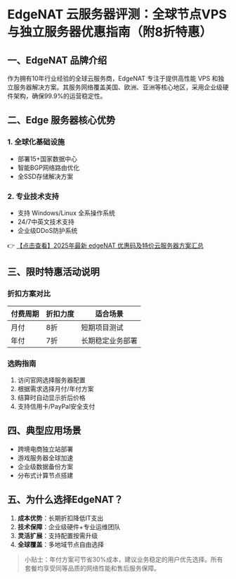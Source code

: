 # EdgeNAT 云服务器评测：全球节点VPS与独立服务器优惠指南（附8折特惠）

## 一、EdgeNAT 品牌介绍
作为拥有10年行业经验的全球云服务商，EdgeNAT 专注于提供高性能 VPS 和独立服务器解决方案。其服务网络覆盖美国、欧洲、亚洲等核心地区，采用企业级硬件架构，确保99.9%的运营稳定性。

## 二、Edge 服务器核心优势
### 1. 全球化基础设施
- 部署15+国家数据中心
- 智能BGP网络路由优化
- 全SSD存储解决方案

### 2. 专业技术支持
- 支持 Windows/Linux 全系操作系统
- 24/7中英文技术支持
- 企业级DDoS防护系统

👉 [【点击查看】2025年最新 edgeNAT 优惠码及特价云服务器方案汇总](https://bit.ly/edgenat)

## 三、限时特惠活动说明
### 折扣方案对比
| 付费周期 | 折扣力度 | 适合场景         |
|----------|----------|------------------|
| 月付     | 8折      | 短期项目测试     |
| 年付     | 7折      | 长期稳定业务部署 |

### 选购指南
1. 访问官网选择服务器配置
2. 根据需求选择月付/年付方案
3. 结算时自动显示折后价格
4. 支持信用卡/PayPal安全支付

## 四、典型应用场景
- 跨境电商独立站部署
- 游戏服务器全球加速
- 企业级数据备份方案
- 分布式计算节点搭建

## 五、为什么选择EdgeNAT？
1. **成本优势**：长期折扣降低IT支出
2. **技术保障**：企业级硬件+专业运维团队
3. **灵活扩展**：支持配置按需升级
4. **全球覆盖**：多地域节点自由选择

> 小贴士：年付方案可节省30%成本，建议业务稳定的用户优先选择。所有套餐均享受同等品质的网络性能和售后服务保障。